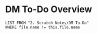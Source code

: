 # DM To-Do Overview
 ```dataview
LIST FROM "2. Scratch Notes/DM To-Do"
WHERE file.name != this.file.name
```
